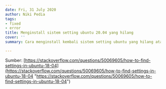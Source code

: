```yaml
---
date: Fri, 31 July 2020
author: Niki Pedia
tags:
- fixed
- error
title: Menginstall sistem setting ubuntu 20.04 yang hilang
cover: ''
summary: Cara menginstall kembali sistem setting ubuntu yang hilang atau terhapus

---
```

Sumber: [https://stackoverflow.com/questions/50069605/how-to-find-settings-in-ubuntu-18-04](https://stackoverflow.com/questions/50069605/how-to-find-settings-in-ubuntu-18-04 "https://stackoverflow.com/questions/50069605/how-to-find-settings-in-ubuntu-18-04")